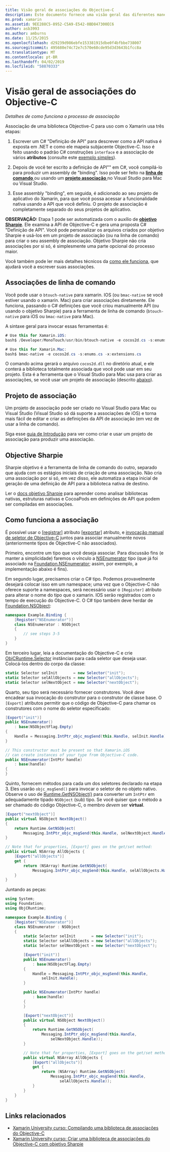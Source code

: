 ```yaml
---
title: Visão geral de associações do Objective-C
description: Este documento fornece uma visão geral das diferentes maneiras de criar C# associações para o código Objective-C, incluindo associações de linha de comando, projetos de associação e objetivo Sharpie. Ele também discute como funciona a associação.
ms.prod: xamarin
ms.assetid: 9EE288C5-8952-C5A9-E542-0BD847300EC6
author: asb3993
ms.author: amburns
ms.date: 11/25/2015
ms.openlocfilehash: d29239d986ebfe153381915dbe0f4bfbbe738007
ms.sourcegitcommit: 495680e74c72e7c570e68cde95d3d3643b1fcc8a
ms.translationtype: MT
ms.contentlocale: pt-BR
ms.lasthandoff: 04/02/2019
ms.locfileid: "58870333"
---
```

# <a name="overview-of-objective-c-bindings"></a>Visão geral de associações do Objective-C

_Detalhes de como funciona o processo de associação_

Associação de uma biblioteca Objective-C para uso com o Xamarin usa três etapas:

1. Escrever um C# "Definição de API" para descrever como a API nativa é exposta em .NET e como ele mapeia subjacente Objective-C. Isso é feito usando o padrão C# construções `interface` e a associação de vários **atributos** (consulte este [exemplo simples](~/cross-platform/macios/binding/objective-c-libraries.md#Binding_an_API)).

2. Depois de você ter escrito a definição de API"" em C#, você compilá-lo para produzir um assembly de "binding". Isso pode ser feito na [ **linha de comando** ](#commandline) ou usando um [ **projeto associação** ](#bindingproject) no Visual Studio para Mac ou Visual Studio.

3. Esse assembly "binding", em seguida, é adicionado ao seu projeto de aplicativo do Xamarin, para que você possa acessar a funcionalidade nativa usando a API que você definiu.
  O projeto de associação é completamente separado do seus projetos de aplicativo.

**OBSERVAÇÃO:** Etapa 1 pode ser automatizada com o auxílio de [ **objetivo Sharpie**](#objectivesharpie). Ele examina a API de Objective-C e gera uma proposta C# "Definição de API". Você pode personalizar os arquivos criados por objetivo Sharpie e usá-los em um projeto de associação (ou na linha de comando) para criar o seu assembly de associação. Objetivo Sharpie não cria associações por si só, é simplesmente uma parte opcional do processo maior.

Você também pode ler mais detalhes técnicos da [como ele funciona](#howitworks), que ajudará você a escrever suas associações.

<a name="Command_Line_Bindings" /><a name="commandline" />

## <a name="command-line-bindings"></a>Associações de linha de comando

Você pode usar o `btouch-native` para xamarin. IOS (ou `bmac-native` se você estiver usando o xamarin. Mac) para criar associações diretamente. Ele funciona, passando o C# definições que você criou manualmente API (ou usando o objetivo Sharpie) para a ferramenta de linha de comando (`btouch-native` para iOS ou `bmac-native` para Mac).


A sintaxe geral para invocar essas ferramentas é:

```csharp
# Use this for Xamarin.iOS:
bash$ /Developer/MonoTouch/usr/bin/btouch-native -e cocos2d.cs -s:enums.cs -x:extensions.cs
```

```csharp
# Use this for Xamarin.Mac:
bash$ bmac-native -e cocos2d.cs -s:enums.cs -x:extensions.cs
```

O comando acima gerará o arquivo `cocos2d.dll` no diretório atual, e ele conterá a biblioteca totalmente associada que você pode usar em seu projeto. Esta é a ferramenta que o Visual Studio para Mac usa para criar as associações, se você usar um projeto de associação (descrito [abaixo](#bindingproject)).


<a name="bindingproject" />

## <a name="binding-project"></a>Projeto de associação

Um projeto de associação pode ser criado no Visual Studio para Mac ou Visual Studio (Visual Studio só dá suporte a associações de iOS) e torna mais fácil de editar e criar as definições da API de associação (em vez de usar a linha de comando).

Siga esse [guia de Introdução](~/cross-platform/macios/binding/objective-c-libraries.md#Getting_Started) para ver como criar e usar um projeto de associação para produzir uma associação.

<a name="objectivesharpie" />

## <a name="objective-sharpie"></a>Objective Sharpie

Sharpie objetivo é a ferramenta de linha de comando do outro, separado que ajuda com os estágios iniciais de criação de uma associação. Não cria uma associação por si só, em vez disso, ele automatiza a etapa inicial de geração de uma definição de API para a biblioteca nativa de destino.

Ler o [docs objetivo Sharpie](~/cross-platform/macios/binding/objective-sharpie/index.md) para aprender como analisar bibliotecas nativas, estruturas nativas e CocoaPods em definições de API que podem ser compiladas em associações.

<a name="howitworks" />

## <a name="how-binding-works"></a>Como funciona a associação

É possível usar o [[registrar]](xref:Foundation.RegisterAttribute) atributo [[exportar]](xref:Foundation.ExportAttribute) atributo, e [invocação manual de seletor de Objective-C](~/ios/internals/objective-c-selectors.md) juntos para associar manualmente novos (anteriormente tipos de Objective-C não associados).

Primeiro, encontre um tipo que você deseja associar. Para discussão fins (e manter a simplicidade) faremos o vínculo a [NSEnumerator](https://developer.apple.com/iphone/library/documentation/Cocoa/Reference/Foundation/Classes/NSEnumerator_Class/Reference/Reference.html) tipo (que já foi associado na [Foundation.NSEnumerator](xref:Foundation.NSEnumerator); assim, por exemplo, a implementação abaixo é fins).

Em segundo lugar, precisamos criar o C# tipo. Podemos provavelmente desejará colocar isso em um namespace; uma vez que o Objective-C não oferece suporte a namespaces, será necessário usar o `[Register]` atributo para alterar o nome do tipo que o xamarin. IOS serão registrados com o tempo de execução do Objective-C. O C# tipo também deve herdar de [Foundation.NSObject](xref:Foundation.NSObject):

```csharp
namespace Example.Binding {
    [Register("NSEnumerator")]
    class NSEnumerator : NSObject
    {
        // see steps 3-5
    }
}
```

Em terceiro lugar, leia a documentação do Objective-C e crie [ObjCRuntime.Selector](xref:ObjCRuntime.Selector) instâncias para cada seletor que deseja usar. Colocá-los dentro do corpo da classe:

```csharp
static Selector selInit       = new Selector("init");
static Selector selAllObjects = new Selector("allObjects");
static Selector selNextObject = new Selector("nextObject");
```

Quarto, seu tipo será necessário fornecer construtores. Você *deve* encadear sua invocação do construtor para o construtor de classe base. O `[Export]` atributos permitir que o código de Objective-C para chamar os construtores com o nome do seletor especificado:

```csharp
[Export("init")]
public NSEnumerator()
    : base(NSObjectFlag.Empty)
{
    Handle = Messaging.IntPtr_objc_msgSend(this.Handle, selInit.Handle);
}
```

```csharp
// This constructor must be present so that Xamarin.iOS
// can create instances of your type from Objective-C code.
public NSEnumerator(IntPtr handle)
    : base(handle)
{
}
```

Quinto, fornecem métodos para cada um dos seletores declarado na etapa 3. Eles usarão `objc_msgSend()` para invocar o seletor de no objeto nativo. Observe o uso de [Runtime.GetNSObject()](xref:ObjCRuntime.Runtime.GetNSObject*) para converter um `IntPtr` em adequadamente tipado `NSObject` (sub) tipo. Se você quiser que o método a ser chamado do código Objective-C, o membro *devem* ser **virtual**.

```csharp
[Export("nextObject")]
public virtual NSObject NextObject()
{
    return Runtime.GetNSObject(
        Messaging.IntPtr_objc_msgSend(this.Handle, selNextObject.Handle));
}
```

```csharp
// Note that for properties, [Export] goes on the get/set method:
public virtual NSArray AllObjects {
    [Export("allObjects")]
    get {
        return (NSArray) Runtime.GetNSObject(
            Messaging.IntPtr_objc_msgSend(this.Handle, selAllObjects.Handle));
    }
}
```

Juntando as peças:

```csharp
using System;
using Foundation;
using ObjCRuntime;

namespace Example.Binding {
    [Register("NSEnumerator")]
    class NSEnumerator : NSObject
    {
        static Selector selInit       = new Selector("init");
        static Selector selAllObjects = new Selector("allObjects");
        static Selector selNextObject = new Selector("nextObject");

        [Export("init")]
        public NSEnumerator()
            : base(NSObjectFlag.Empty)
        {
            Handle = Messaging.IntPtr_objc_msgSend(this.Handle,
                selInit.Handle);
        }

        public NSEnumerator(IntPtr handle)
            : base(handle)
        {
        }

        [Export("nextObject")]
        public virtual NSObject NextObject()
        {
            return Runtime.GetNSObject(
                Messaging.IntPtr_objc_msgSend(this.Handle,
                    selNextObject.Handle));
        }

        // Note that for properties, [Export] goes on the get/set method:
        public virtual NSArray AllObjects {
            [Export("allObjects")]
            get {
                return (NSArray) Runtime.GetNSObject(
                    Messaging.IntPtr_objc_msgSend(this.Handle,
                        selAllObjects.Handle));
            }
        }
    }
}
```

## <a name="related-links"></a>Links relacionados

- [Xamarin University curso: Compilando uma biblioteca de associações do Objective-C](https://university.xamarin.com/classes/track/all#building-an-objective-c-bindings-library)
- [Xamarin University curso: Criar uma biblioteca de associações do Objective-C com objetivo Sharpie](https://university.xamarin.com/classes/track/all#build-an-objective-c-bindings-library-with-objective-sharpie)